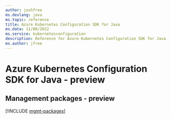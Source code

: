 ```yaml
---
author: joshfree
ms.devlang: java
ms.topic: reference
title: Azure Kubernetes Configuration SDK for Java
ms.data: 11/08/2022
ms.service: kubernetesconfiguration
description: Reference for Azure Kubernetes Configuration SDK for Java
ms.author: jfree
---
```

# Azure Kubernetes Configuration SDK for Java - preview

## Management packages - preview
[!INCLUDE [mgmt-packages](kubernetes-configuration-mgmt-index.md)]